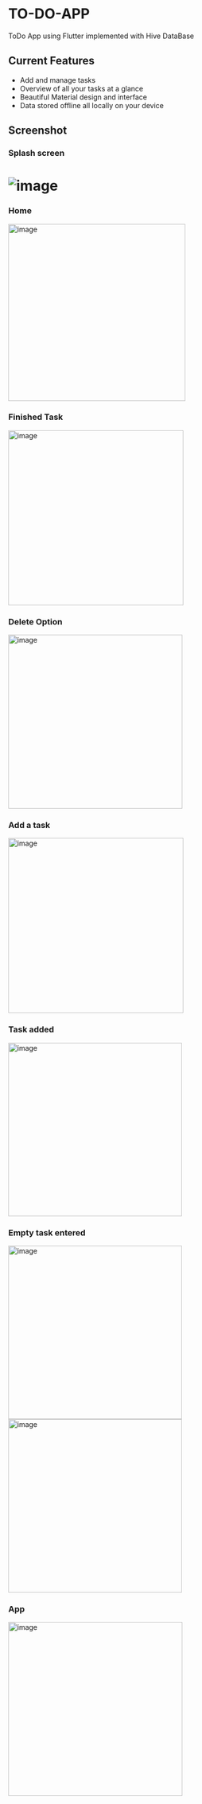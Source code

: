 # TO-DO-APP
ToDo App using Flutter implemented with Hive DataBase

## Current Features
* Add and manage tasks
* Overview of all your tasks at a glance
* Beautiful Material design and interface
* Data stored offline all locally on your device

## Screenshot

### Splash screen
# ![image](https://user-images.githubusercontent.com/70059483/211195936-533e8aff-dda4-4979-9b87-b073c8613754.png)

### Home
<img width="356" alt="image" src="https://user-images.githubusercontent.com/70059483/211195742-4b8e140c-21a5-4fd4-be78-a0f38ce57b63.png">

### Finished Task
<img width="352" alt="image" src="https://user-images.githubusercontent.com/70059483/211195752-4fd5709c-a0d5-4580-b5c1-866b53385d67.png">

### Delete Option
<img width="350" alt="image" src="https://user-images.githubusercontent.com/70059483/211195765-8e3bffea-3345-45f7-86ca-82a911bbf1f5.png">

### Add a task
<img width="352" alt="image" src="https://user-images.githubusercontent.com/70059483/211195755-dc766b35-0abf-414c-9f14-737ecc696d3e.png">

### Task added
<img width="349" alt="image" src="https://user-images.githubusercontent.com/70059483/211195783-ca067566-b2c7-4833-9aa5-ca338079ef51.png">

### Empty task entered
<img width="349" alt="image" src="https://user-images.githubusercontent.com/70059483/211195800-0a241659-6ac3-4f1d-907a-dd50e679565e.png">
<img width="349" alt="image" src="https://user-images.githubusercontent.com/70059483/211195811-fe72f420-83b3-469d-9ba5-4e69570caa55.png">

### App
<img width="350" alt="image" src="https://user-images.githubusercontent.com/70059483/211195816-f3c94e4c-3aad-4da7-ba31-72c6118537c7.png">
